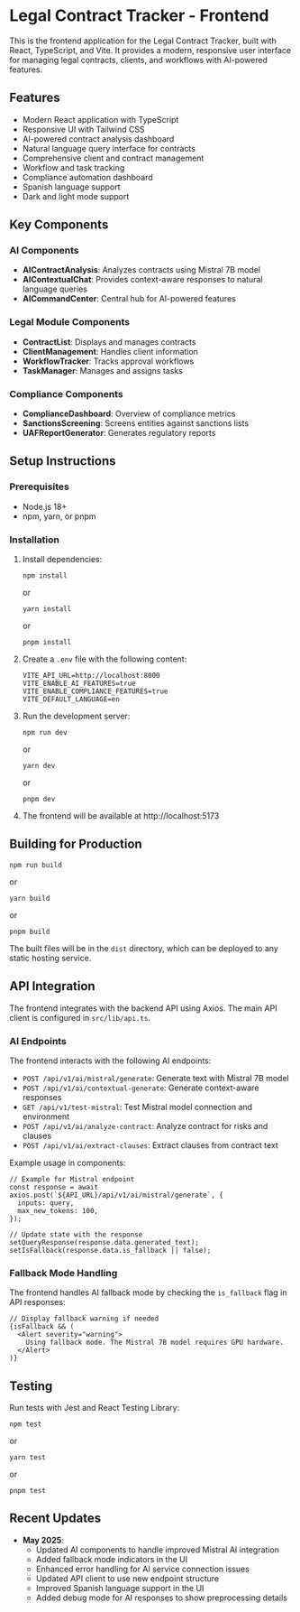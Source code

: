 # Legal Contract Tracker - Frontend

This is the frontend application for the Legal Contract Tracker, built with React, TypeScript, and Vite. It provides a modern, responsive user interface for managing legal contracts, clients, and workflows with AI-powered features.

## Features

- Modern React application with TypeScript
- Responsive UI with Tailwind CSS
- AI-powered contract analysis dashboard
- Natural language query interface for contracts
- Comprehensive client and contract management
- Workflow and task tracking
- Compliance automation dashboard
- Spanish language support
- Dark and light mode support

## Key Components

### AI Components

- **AIContractAnalysis**: Analyzes contracts using Mistral 7B model
- **AIContextualChat**: Provides context-aware responses to natural language queries
- **AICommandCenter**: Central hub for AI-powered features

### Legal Module Components

- **ContractList**: Displays and manages contracts
- **ClientManagement**: Handles client information
- **WorkflowTracker**: Tracks approval workflows
- **TaskManager**: Manages and assigns tasks

### Compliance Components

- **ComplianceDashboard**: Overview of compliance metrics
- **SanctionsScreening**: Screens entities against sanctions lists
- **UAFReportGenerator**: Generates regulatory reports

## Setup Instructions

### Prerequisites

- Node.js 18+
- npm, yarn, or pnpm

### Installation

1. Install dependencies:
   ```
   npm install
   ```
   or
   ```
   yarn install
   ```
   or
   ```
   pnpm install
   ```

2. Create a `.env` file with the following content:
   ```
   VITE_API_URL=http://localhost:8000
   VITE_ENABLE_AI_FEATURES=true
   VITE_ENABLE_COMPLIANCE_FEATURES=true
   VITE_DEFAULT_LANGUAGE=en
   ```

3. Run the development server:
   ```
   npm run dev
   ```
   or
   ```
   yarn dev
   ```
   or
   ```
   pnpm dev
   ```

4. The frontend will be available at http://localhost:5173

## Building for Production

```
npm run build
```
or
```
yarn build
```
or
```
pnpm build
```

The built files will be in the `dist` directory, which can be deployed to any static hosting service.

## API Integration

The frontend integrates with the backend API using Axios. The main API client is configured in `src/lib/api.ts`.

### AI Endpoints

The frontend interacts with the following AI endpoints:

- `POST /api/v1/ai/mistral/generate`: Generate text with Mistral 7B model
- `POST /api/v1/ai/contextual-generate`: Generate context-aware responses
- `GET /api/v1/test-mistral`: Test Mistral model connection and environment
- `POST /api/v1/ai/analyze-contract`: Analyze contract for risks and clauses
- `POST /api/v1/ai/extract-clauses`: Extract clauses from contract text

Example usage in components:

```tsx
// Example for Mistral endpoint
const response = await axios.post(`${API_URL}/api/v1/ai/mistral/generate`, {
  inputs: query,
  max_new_tokens: 100,
});

// Update state with the response
setQueryResponse(response.data.generated_text);
setIsFallback(response.data.is_fallback || false);
```

### Fallback Mode Handling

The frontend handles AI fallback mode by checking the `is_fallback` flag in API responses:

```tsx
// Display fallback warning if needed
{isFallback && (
  <Alert severity="warning">
    Using fallback mode. The Mistral 7B model requires GPU hardware.
  </Alert>
)}
```

## Testing

Run tests with Jest and React Testing Library:

```
npm test
```
or
```
yarn test
```
or
```
pnpm test
```

## Recent Updates

- **May 2025**:
  - Updated AI components to handle improved Mistral AI integration
  - Added fallback mode indicators in the UI
  - Enhanced error handling for AI service connection issues
  - Updated API client to use new endpoint structure
  - Improved Spanish language support in the UI
  - Added debug mode for AI responses to show preprocessing details
